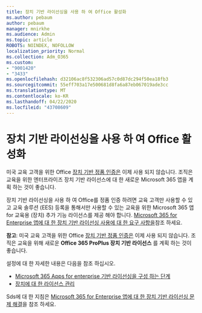 ```yaml
---
title: 장치 기반 라이선싱을 사용 하 여 Office 활성화
ms.author: pebaum
author: pebaum
manager: mnirkhe
ms.audience: Admin
ms.topic: article
ROBOTS: NOINDEX, NOFOLLOW
localization_priority: Normal
ms.collection: Adm_O365
ms.custom:
- "9001420"
- "3433"
ms.openlocfilehash: d32106ac8f532306ad57c0d87dc294f50ea18fb3
ms.sourcegitcommit: 55eff703a17e500681d8fa6a87eb067019ade3cc
ms.translationtype: MT
ms.contentlocale: ko-KR
ms.lasthandoff: 04/22/2020
ms.locfileid: "43708609"
---
```

# <a name="activating-office-using-device-based-licensing"></a>장치 기반 라이선싱을 사용 하 여 Office 활성화

미국 교육 고객을 위한 Office [장치 기반 정품 인증은](https://aka.ms/officedba) 이제 사용 되지 않습니다. 조직은 교육을 위한 엔터프라이즈 장치 기반 라이선스에 대 한 새로운 Microsoft 365 앱을 계획 하는 것이 좋습니다.

장치 기반 라이선싱을 사용 하 여 Office를 정품 인증 하려면 교육 고객만 사용할 수 있고 교육 솔루션 (EES) 등록을 통해서만 사용할 수 있는 교육을 위한 Microsoft 365 앱 for 교육용 (장치) 추가 기능 라이선스를 제공 해야 합니다. [Microsoft 365 for Enterprise 앱에 대 한 장치 기반 라이선싱 사용에 대 한 요구 사항을](https://docs.microsoft.com/deployoffice/device-based-licensing#requirements-for-using-device-based-licensing-for-office-365-proplus)참조 하세요.

**참고**: 미국 교육 고객을 위한 Office [장치 기반 정품 인증은](https://aka.ms/officedba) 이제 사용 되지 않습니다. 조직은 교육을 위해 새로운 **Office 365 ProPlus 장치 기반 라이선스** 를 계획 하는 것이 좋습니다.

설정에 대 한 자세한 내용은 다음을 참조 하십시오.

- [Microsoft 365 Apps for enterprise 기반 라이선싱을 구성 하는 단계](https://docs.microsoft.com/deployoffice/device-based-licensing#steps-to-configure-device-based-licensing-for-office-365-proplus)
- [장치에 대 한 라이선스 관리](https://docs.microsoft.com/Office365/Admin/misc/manage-licenses-for-devices)

Sds에 대 한 지침은 [Microsoft 365 for Enterprise 앱에 대 한 장치 기반 라이선싱 문제 해결](https://docs.microsoft.com/deployoffice/device-based-licensing#troubleshoot-device-based-licensing-for-office-365-proplus)을 참조 하세요.

